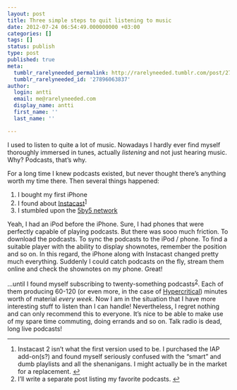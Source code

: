 ```yaml
---
layout: post
title: Three simple steps to quit listening to music
date: 2012-07-24 06:54:49.000000000 +03:00
categories: []
tags: []
status: publish
type: post
published: true
meta:
  tumblr_rarelyneeded_permalink: http://rarelyneeded.tumblr.com/post/27896063837/three-simple-steps-to-quit-listening-to-music
  tumblr_rarelyneeded_id: '27896063837'
author:
  login: antti
  email: me@rarelyneeded.com
  display_name: antti
  first_name: ''
  last_name: ''

---
```

I used to listen to quite a lot of music. Nowadays I hardly ever find myself thoroughly immersed in tunes, actually <em>listening</em> and not just hearing music. Why? Podcasts, that&#8217;s why.

For a long time I knew podcasts existed, but never thought there&#8217;s anything worth my time there. Then several things happened:

<ol>
<li>I bought my first iPhone</li>
<li>I found about <a href="http://vemedio.com/products/instacast">Instacast</a><sup id="fnref:p27896063837-1"><a href="p27896063837-1" rel="footnote">1</a></sup></li>
<li>I stumbled upon the <a href="http://5by5.tv">5by5 network</a></li>
</ol>
Yeah, I had an iPod before the iPhone. Sure, I had phones that were perfectly capable of playing podcasts. But there was sooo much friction. To download the podcasts. To sync the podcasts to the iPod / phone. To find a suitable player with the ability to display shownotes, remember the position and so on. In this regard, the iPhone along with Instacast changed pretty much everything. Suddenly I could catch podcasts on the fly, stream them online and check the shownotes on my phone. Great!

&#8230;until I found myself subscribing to twenty-something podcasts<sup id="fnref:p27896063837-2"><a href="p27896063837-2" rel="footnote">2</a></sup>. Each of them producing 60-120 (or even more, in the case of <a href="http://5by5.tv/hypercritical">Hypercritical</a>) minutes worth of material <em>every week</em>. Now I am in the situation that I have more interesting stuff to listen than I can handle! Nevertheless, I regret nothing and can only recommend this to everyone. It&#8217;s nice to be able to make use of my spare time commuting, doing errands and so on. Talk radio is dead, long live podcasts!

<div class="footnotes">
<hr />
<ol>
<li id="fn:p27896063837-1">
Instacast 2 isn&#8217;t what the first version used to be. I purchased the IAP add-on(s?) and found myself seriously confused with the &#8220;smart&#8221; and dumb playlists and all the shenanigans. I might actually be in the market for a replacement. <a href="p27896063837-1" rev="footnote">↩</a>

</li>
<li id="fn:p27896063837-2">
I&#8217;ll write a separate post listing my favorite podcasts. <a href="p27896063837-2" rev="footnote">↩</a>

</li>
</ol>

